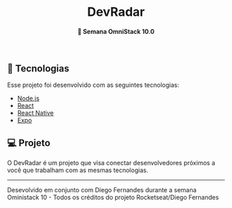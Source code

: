 <h1 align="center">
    DevRadar
</h1>

<h4 align="center">
  🚀 Semana OmniStack 10.0
</h4>
<br>


## :rocket: Tecnologias

Esse projeto foi desenvolvido com as seguintes tecnologias:

- [Node.js](https://nodejs.org/en/)
- [React](https://reactjs.org)
- [React Native](https://facebook.github.io/react-native/)
- [Expo](https://expo.io/)

## 💻 Projeto

O DevRadar é um projeto que visa conectar desenvolvedores próximos a você que trabalham com as mesmas tecnologias.

----------------------------------------------------------------------------------------------------------------------

Desevolvido em conjunto com Diego Fernandes durante a semana Oministack 10 - Todos os créditos do projeto Rocketseat/Diego Fernandes
